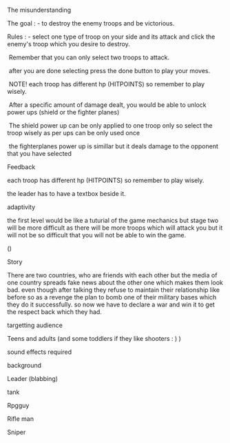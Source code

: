 The misunderstanding

The goal : - to destroy the enemy troops and be victorious.

Rules : - select  one type of troop on your side and its attack and click the enemy's troop which you desire to destroy.

​             Remember that you can only select two troops to attack.

​            after you are done selecting press the done button to play your moves.

​            NOTE! each troop has different hp (HITPOINTS) so remember to play wisely.

​            After a specific amount of damage dealt, you would be able to unlock power ups (shield or the fighter planes)

​           The shield power up can be only applied to one troop only so select the troop wisely as per ups can be only                     used once

​           the fighterplanes power up is simillar but it deals damage to the opponent  that you have selected

Feedback 

each troop has different hp (HITPOINTS) so remember to play wisely.

the leader has to have a textbox beside it.



adaptivity

the first level would be like a tuturial of the game mechanics but stage two will be more difficult as there will be more troops which will attack you but it will not be so difficult that you will not be able to win the game.      

()



Story 

There are two countries, who are friends with each other but the media of one country spreads fake news about the other one which makes them look bad. even though after talking they refuse to maintain their relationship like before so as a revenge the plan to bomb one of their military bases which they do it successfully. so now we have to declare a war and win it to get the respect back which they had.



targetting audience 

Teens and adults (and some toddlers if they like shooters : ) )

sound effects  required

background

Leader (blabbing)

tank

Rpgguy

Rifle man

Sniper